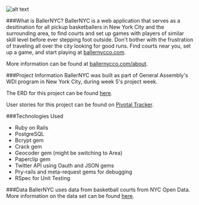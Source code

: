 ![alt text](http://i.imgur.com/Pc96nch.png)

###What is BallerNYC?
BallerNYC is a web application that serves as a desitination for all pickup basketballers in New York City and the surrounding area, to find courts and set up games with players of similar skill level before ever stepping foot outside. Don't bother with the frustration of traveling all over the city looking for good runs. Find courts near you, set up a game, and start playing at [ballernycco.com](http://ballernycco.com).

More information can be found at [ballernycco.com/about](http://ballernycco.com/about).

###Project Information
BallerNYC was built as part of General Assembly's WDI program in New York City, during week 5's project week.

The ERD for this project can be found [here](http://i.imgur.com/pegNnnr.png).

User stories for this project can be found on [Pivotal Tracker](https://www.pivotaltracker.com/s/projects/1047162).

###Technologies Used
* Ruby on Rails
* PostgreSQL
* Bcrypt gem
* Crack gem
* Geocoder gem (might be switching to Area)
* Paperclip gem
* Twitter API using Oauth and JSON gems
* Pry-rails and meta-request gems for debugging
* RSpec for Unit Testing

###Data
BallerNYC uses data from basketball courts from NYC Open Data. More information on the data set can be found [here](https://nycopendata.socrata.com/Recreation/Directory-of-Basketball-Courts/b937-zdky).





